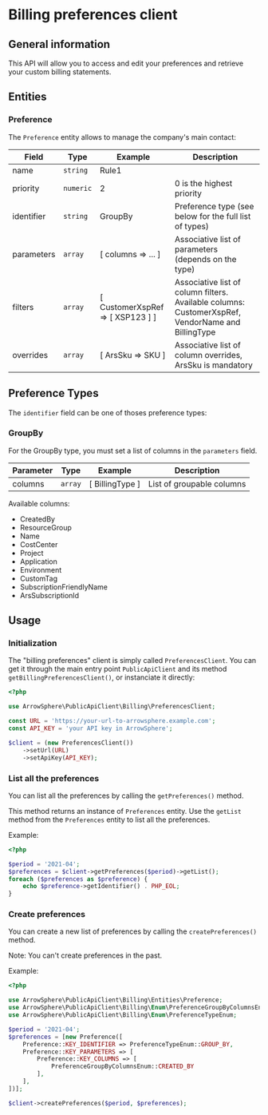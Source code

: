 # Billing preferences client

## General information

This API will allow you to access and edit your preferences and retrieve your custom billing statements.

## Entities

### Preference
The ```Preference``` entity allows to manage the company's main contact:

| Field          | Type          | Example                          | Description                                                                                       |
|----------------|---------------|----------------------------------|---------------------------------------------------------------------------------------------------|
| name           | ```string```  | Rule1                            |                                                                                                   |
| priority       | ```numeric``` | 2                                | 0 is the highest priority                                                                         |
| identifier     | ```string```  | GroupBy                          | Preference type (see below for the full list of types)                                            |
| parameters     | ```array```   | [ columns => ... ]               | Associative list of parameters (depends on the type)                                              |
| filters        | ```array```   | [ CustomerXspRef => [ XSP123 ] ] | Associative list of column filters. Available columns: CustomerXspRef, VendorName and BillingType |
| overrides      | ```array```   | [ ArsSku => SKU ]                | Associative list of column overrides, ArsSku is mandatory                                         |

## Preference Types
The ```identifier``` field can be one of thoses preference types:

### GroupBy
For the GroupBy type, you must set a list of columns in the ```parameters``` field.

| Parameter | Type        | Example         | Description               |
|-----------|-------------|-----------------|---------------------------|
| columns   | ```array``` | [ BillingType ] | List of groupable columns |

Available columns:

 - CreatedBy
 - ResourceGroup
 - Name
 - CostCenter
 - Project
 - Application
 - Environment
 - CustomTag
 - SubscriptionFriendlyName
 - ArsSubscriptionId

## Usage

### Initialization
The "billing preferences" client is simply called ```PreferencesClient```.
You can get it through the main entry point ```PublicApiClient``` and its method ```getBillingPreferencesClient()```, or instanciate it directly:
```php
<?php

use ArrowSphere\PublicApiClient\Billing\PreferencesClient;

const URL = 'https://your-url-to-arrowsphere.example.com';
const API_KEY = 'your API key in ArrowSphere';

$client = (new PreferencesClient())
    ->setUrl(URL)
    ->setApiKey(API_KEY);

```

### List all the preferences
You can list all the preferences by calling the ```getPreferences()``` method.

This method returns an instance of ```Preferences``` entity.
Use the ```getList``` method from the ```Preferences``` entity to list all the preferences.

Example:
```php
<?php

$period = '2021-04';
$preferences = $client->getPreferences($period)->getList();
foreach ($preferences as $preference) {
    echo $preference->getIdentifier() . PHP_EOL;
}
```

### Create preferences
You can create a new list of preferences by calling the ```createPreferences()``` method.


Note: You can't create preferences in the past.

Example:

```php
<?php

use ArrowSphere\PublicApiClient\Billing\Entities\Preference;
use ArrowSphere\PublicApiClient\Billing\Enum\PreferenceGroupByColumnsEnum;
use ArrowSphere\PublicApiClient\Billing\Enum\PreferenceTypeEnum;

$period = '2021-04';
$preferences = [new Preference([
    Preference::KEY_IDENTIFIER => PreferenceTypeEnum::GROUP_BY,
    Preference::KEY_PARAMETERS => [
        Preference::KEY_COLUMNS => [
            PreferenceGroupByColumnsEnum::CREATED_BY
        ],
    ],
])];

$client->createPreferences($period, $preferences);
```
